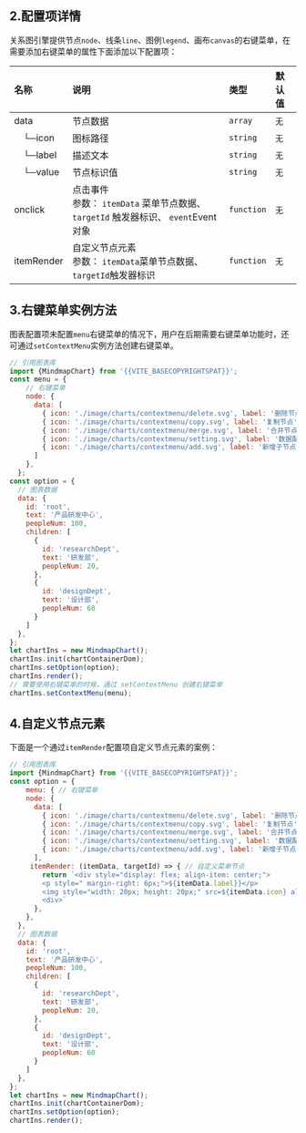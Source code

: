 ## 2.配置项详情
关系图引擎提供节点`node`、线条`line`、图例`legend`、画布`canvas`的右键菜单，在需要添加右键菜单的属性下面添加以下配置项：
</br>

| 名称   | 说明 |  类型  |    默认值 | 
| :----- |  :----- |  :-----  |  :-----  |  
| data |  节点数据   | `array` |  `无`|
| &ensp;&ensp;└─icon |  图标路径   | `string` |   `无`| 
| &ensp;&ensp;└─label |  描述文本   | `string` |  `无` | 
| &ensp;&ensp;└─value |  节点标识值   | `string` |  `无` | 
| onclick |  点击事件<br/>参数： `itemData` 菜单节点数据、`targetId` 触发器标识、 `event`Event对象 |`function`  |`无` |
| itemRender | 自定义节点元素<br/>参数： `itemData`菜单节点数据、 `targetId`触发器标识  |`function` | `无`  |


## 3.右键菜单实例方法
图表配置项未配置`menu`右键菜单的情况下，用户在后期需要右键菜单功能时，还可通过`setContextMenu`实例方法创建右键菜单。

```javascript
// 引用图表库
import {MindmapChart} from '{{VITE_BASECOPYRIGHTSPAT}}';
const menu = { 
    // 右键菜单
    node: {
      data: [
        { icon: './image/charts/contextmenu/delete.svg', label: '删除节点', value: 'delete' },
        { icon: './image/charts/contextmenu/copy.svg', label: '复制节点', value: 'copy' },
        { icon: './image/charts/contextmenu/merge.svg', label: '合并节点', value: 'merge' },
        { icon: './image/charts/contextmenu/setting.svg', label: '数据配置', value: 'setting' },
        { icon: './image/charts/contextmenu/add.svg', label: '新增子节点', value: 'add' },
      ]
    },
  };
const option = {
  // 图表数据
  data: {
    id: 'root',
    text: '产品研发中心',
    peopleNum: 100,
    children: [
      {
        id: 'researchDept',
        text: '研发部',
        peopleNum: 20,
      },
      {
        id: 'designDept',
        text: '设计部',
        peopleNum: 60
      }
    ]
  },
};
let chartIns = new MindmapChart();
chartIns.init(chartContainerDom); 
chartIns.setOption(option);
chartIns.render();
// 需要使用右键菜单的时候，通过 setContextMenu 创建右键菜单
chartIns.setContextMenu(menu);
``` 

## 4.自定义节点元素
下面是一个通过`itemRender`配置项自定义节点元素的案例：

```javascript
// 引用图表库
import {MindmapChart} from '{{VITE_BASECOPYRIGHTSPAT}}';
const option = {
	menu: { // 右键菜单
    node: {
      data: [
        { icon: './image/charts/contextmenu/delete.svg', label: '删除节点', value: 'delete' },
        { icon: './image/charts/contextmenu/copy.svg', label: '复制节点', value: 'copy' },
        { icon: './image/charts/contextmenu/merge.svg', label: '合并节点', value: 'merge' },
        { icon: './image/charts/contextmenu/setting.svg', label: '数据配置', value: 'setting' },
        { icon: './image/charts/contextmenu/add.svg', label: '新增子节点', value: 'add' },
      ],
     itemRender: (itemData, targetId) => { // 自定义菜单节点
        return `<div style="display: flex; align-item: center;">
        <p style=" margin-right: 6px;">${itemData.label}}</p>
        <img style="width: 20px; height: 20px;" src=${itemData.icon} alt="" />
        <div>`
      },
    },
  },
  // 图表数据
  data: {
    id: 'root',
    text: '产品研发中心',
    peopleNum: 100,
    children: [
      {
        id: 'researchDept',
        text: '研发部',
        peopleNum: 20,
      },
      {
        id: 'designDept',
        text: '设计部',
        peopleNum: 60
      }
    ]
  },
};
let chartIns = new MindmapChart();
chartIns.init(chartContainerDom); 
chartIns.setOption(option);
chartIns.render();
```

